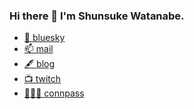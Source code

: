 ### Hi there 👋 I'm Shunsuke Watanabe.
 
- [🦋 bluesky](https://bsky.app/profile/craftgear.bsky.social)
- [📫 mail](mailto:craftgear+biz@gmail.com)
- [🖋️ blog](https://craftgear.github.io)
- [📺 twitch](https://www.twitch.tv/shun__suke__)
- [🧑‍🤝‍🧑 connpass](https://hands-on.connpass.com/event/)
<!--
**craftgear/craftgear** is a ✨ _special_ ✨ repository because its `README.md` (this file) appears on your GitHub profile.

Here are some ideas to get you started:

- 🔭 I’m currently working on ...
- 🌱 I’m currently learning ...
- 👯 I’m looking to collaborate on ...
- 🤔 I’m looking for help with ...
- 💬 Ask me about ...
- 📫 How to reach me: ...
- 😄 Pronouns: ...
- ⚡ Fun fact: ...
-->
